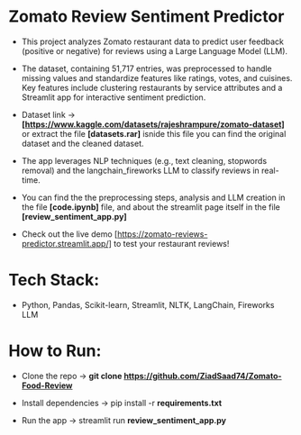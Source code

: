 # Zomato Review Sentiment Predictor

- This project analyzes Zomato restaurant data to predict user feedback (positive or negative) for reviews using a Large Language Model (LLM).
  
- The dataset, containing 51,717 entries, was preprocessed to handle missing values and standardize features like ratings, votes, and cuisines. Key features include clustering restaurants by service attributes and a Streamlit app for interactive sentiment prediction.

- Dataset link -> **[https://www.kaggle.com/datasets/rajeshrampure/zomato-dataset]** or extract the file **[datasets.rar]** isnide this file you can find the original dataset and the cleaned dataset.

- The app leverages NLP techniques (e.g., text cleaning, stopwords removal) and the langchain_fireworks LLM to classify reviews in real-time.

- You can find the the preprocessing steps, analysis and LLM creation in the file **[code.ipynb]** file, and about the streamlit page itself in the file **[review_sentiment_app.py]**

- Check out the live demo [https://zomato-reviews-predictor.streamlit.app/] to test your restaurant reviews!

# Tech Stack: 
- Python, Pandas, Scikit-learn, Streamlit, NLTK, LangChain, Fireworks LLM


# How to Run:
- Clone the repo ->  **git clone https://github.com/ZiadSaad74/Zomato-Food-Review**

- Install dependencies ->  pip install -r **requirements.txt**

- Run the app ->  streamlit run **review_sentiment_app.py**

